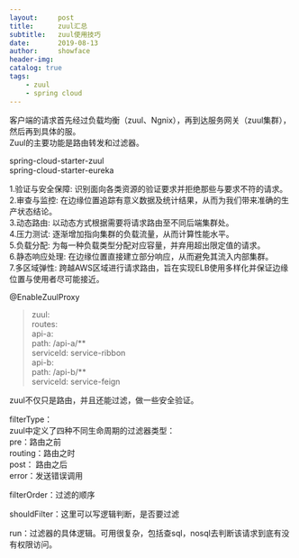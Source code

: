 ```yaml
---
layout:     post
title:      zuul汇总
subtitle:   zuul使用技巧
date:       2019-08-13
author:     showface
header-img: 
catalog: true
tags:
    - zuul
    - spring cloud
---
```




客户端的请求首先经过负载均衡（zuul、Ngnix），再到达服务网关（zuul集群），然后再到具体的服。  
Zuul的主要功能是路由转发和过滤器。

spring-cloud-starter-zuul  
spring-cloud-starter-eureka  

1.验证与安全保障: 识别面向各类资源的验证要求并拒绝那些与要求不符的请求。  
2.审查与监控: 在边缘位置追踪有意义数据及统计结果，从而为我们带来准确的生产状态结论。  
3.动态路由: 以动态方式根据需要将请求路由至不同后端集群处。  
4.压力测试: 逐渐增加指向集群的负载流量，从而计算性能水平。  
5.负载分配: 为每一种负载类型分配对应容量，并弃用超出限定值的请求。  
6.静态响应处理: 在边缘位置直接建立部分响应，从而避免其流入内部集群。  
7.多区域弹性: 跨越AWS区域进行请求路由，旨在实现ELB使用多样化并保证边缘位置与使用者尽可能接近。  

@EnableZuulProxy  

>zuul:  
  routes:  
    api-a:  
      path: /api-a/**  
      serviceId: service-ribbon  
    api-b:  
      path: /api-b/**  
      serviceId: service-feign  


zuul不仅只是路由，并且还能过滤，做一些安全验证。  

filterType：  
zuul中定义了四种不同生命周期的过滤器类型：  
pre：路由之前  
routing：路由之时  
post： 路由之后  
error：发送错误调用  

filterOrder：过滤的顺序  

shouldFilter：这里可以写逻辑判断，是否要过滤  

run：过滤器的具体逻辑。可用很复杂，包括查sql，nosql去判断该请求到底有没有权限访问。  





